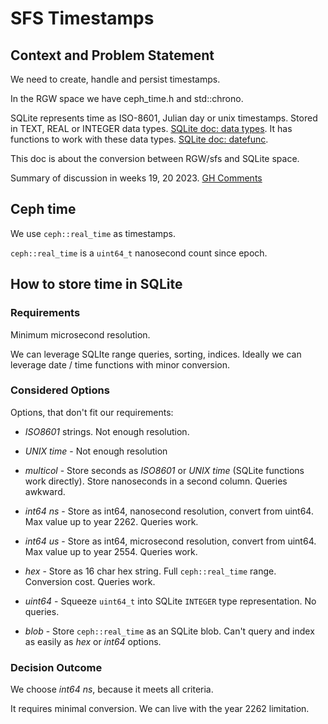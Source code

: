# SFS Timestamps
<!-- #cSpell:words multicol datefunc -->

## Context and Problem Statement

We need to create, handle and persist timestamps.

In the RGW space we have ceph_time.h and std::chrono.

SQLite represents time as ISO-8601, Julian day or unix timestamps.
Stored in TEXT, REAL or INTEGER data types. [SQLite doc:
data types](https://www.sqlite.org/datatype3.html). It has functions to
work with these data types. [SQLite doc:
datefunc](https://www.sqlite.org/lang_datefunc.html).

This doc is about the conversion between RGW/sfs and SQLite space.

Summary of discussion in weeks 19, 20 2023. [GH
Comments](https://github.com/aquarist-labs/s3gw/pull/497)

## Ceph time

We use `ceph::real_time` as timestamps.

`ceph::real_time` is a `uint64_t` nanosecond count since epoch.

## How to store time in SQLite

### Requirements

Minimum microsecond resolution.

We can leverage SQLIte range queries, sorting, indices. Ideally we can
leverage date / time functions with minor conversion.

### Considered Options

Options, that don't fit our requirements:

- *ISO8601* strings. Not enough resolution.
- *UNIX time* - Not enough resolution

- *multicol* - Store seconds as *ISO8601* or *UNIX time* (SQLite
  functions work directly). Store nanoseconds in a second column.
  Queries awkward.
- *int64 ns* - Store as int64, nanosecond resolution, convert from
  uint64. Max value up to year 2262. Queries work.
- *int64 us* - Store as int64, microsecond resolution, convert from
  uint64. Max value up to year 2554. Queries work.
- *hex* - Store as 16 char hex string. Full `ceph::real_time` range.
  Conversion cost. Queries work.
- *uint64* - Squeeze `uint64_t` into SQLite `INTEGER` type
  representation. No queries.
- *blob* - Store `ceph::real_time` as an SQLite blob. Can't query and
  index as easily as *hex* or *int64* options.

### Decision Outcome

We choose *int64 ns*, because it meets all criteria.

It requires minimal conversion. We can live with the year 2262
limitation.

